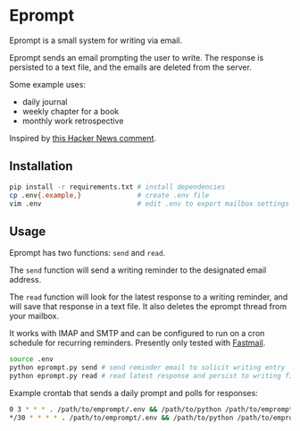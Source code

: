 
Eprompt
=======

Eprompt is a small system for writing via email.

Eprompt sends an email prompting the user to write. The response is persisted to a text file, and the emails are deleted from the server.

Some example uses:

- daily journal
- weekly chapter for a book
- monthly work retrospective

Inspired by [this Hacker News comment](https://news.ycombinator.com/item?id=28896170).

Installation
------------

``` sh
pip install -r requirements.txt # install dependencies
cp .env{.example,}              # create .env file
vim .env                        # edit .env to export mailbox settings and other config
```

Usage
-----

Eprompt has two functions: `send` and `read`.

The `send` function will send a writing reminder to the designated email address.

The `read` function will look for the latest response to a writing reminder, and will save that response in a text file. It also deletes the eprompt thread from your mailbox.

It works with IMAP and SMTP and can be configured to run on a cron schedule for recurring reminders. Presently only tested with [Fastmail](https://www.fastmail.com).

```sh
source .env
python eprompt.py send # send reminder email to solicit writing entry
python eprompt.py read # read latest response and persist to writing file
```

Example crontab that sends a daily prompt and polls for responses:

``` sh
0 3 * * * . /path/to/emprompt/.env && /path/to/python /path/to/emprompt/eprompt.py send
*/30 * * * * . /path/to/emprompt/.env && /path/to/python /path/to/emprompt/eprompt.py read
```
